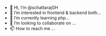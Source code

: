 - 👋 Hi, I’m @schattarajGH
- 👀 I’m interested in frontend & backend both...
- 🌱 I’m currently learning php...
- 💞️ I’m looking to collaborate on ...
- 📫 How to reach me ...

<!---
schattarajGH/schattarajGH is a ✨ special ✨ repository because its `README.md` (this file) appears on your GitHub profile.
You can click the Preview link to take a look at your changes.
--->
